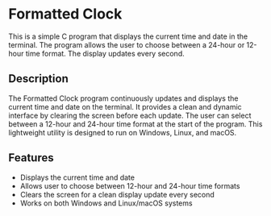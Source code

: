 # Formatted Clock

This is a simple C program that displays the current time and date in the terminal. The program allows the user to choose between a 24-hour or 12-hour time format. The display updates every second.

## Description
The Formatted Clock program continuously updates and displays the current time and date on the terminal. It provides a clean and dynamic interface by clearing the screen before each update. The user can select between a 12-hour and 24-hour time format at the start of the program. This lightweight utility is designed to run on Windows, Linux, and macOS.

## Features
- Displays the current time and date
- Allows user to choose between 12-hour and 24-hour time formats
- Clears the screen for a clean display update every second
- Works on both Windows and Linux/macOS systems






